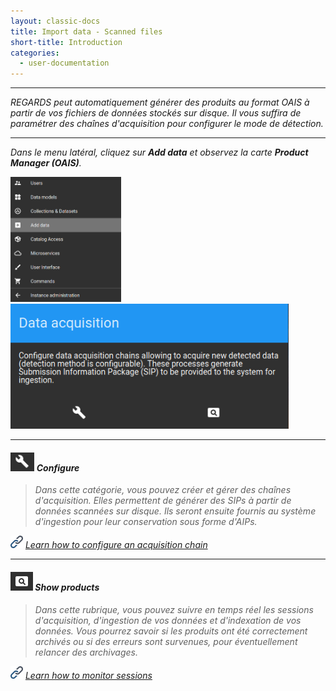 ```yaml
---
layout: classic-docs
title: Import data - Scanned files
short-title: Introduction
categories:
  - user-documentation
---
```


*****************

<i>REGARDS peut automatiquement générer des produits au format OAIS à partir de vos fichiers de données stockés sur disque.
Il vous suffira de paramétrer des chaînes d'acquisition pour configurer le mode de détection.<i>

*****************

Dans le menu latéral, cliquez sur **Add data** et observez la carte **Product Manager (OAIS)**.

<img src="/assets/images/user-documentation/regards-icons/admin/menu-add-data.png" height="200">
<img src="/assets/images/user-documentation/4_2-dataprovider/acquisition-card.png" height="200">


*****************

#### <img src="/assets/images/user-documentation/regards-icons/admin/configure.png" alt="configure" height="30"> Configure

> *Dans cette catégorie, vous pouvez créer et gérer des chaînes d'acquisition. Elles permettent de générer des SIPs à partir de données scannées sur disque. Ils seront ensuite fournis au système d'ingestion pour leur conservation sous forme d'AIPs.*

<img src="/assets/images/user-documentation/doc-icons/link.png" alt="link" height="20"> *[Learn how to configure an acquisition chain](/user-documentation/4_2-dataprovider/acquisition-chain-configuration/)*

*****************

#### <img src="/assets/images/user-documentation/regards-icons/admin/monitor.png" alt="monitor" height="30"> Show products

> *Dans cette rubrique, vous pouvez suivre en temps réel les sessions d'acquisition, d'ingestion de vos données et d'indexation de vos données. Vous pourrez savoir si les produits ont été correctement archivés ou si des erreurs sont survenues, pour éventuellement relancer des archivages.*

<img src="/assets/images/user-documentation/doc-icons/link.png" alt="link" height="20"> *[Learn how to monitor sessions](/user-documentation/4_2-dataprovider/monitor-session/)*